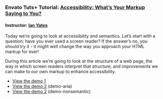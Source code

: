 ### Envato Tuts+ Tutorial: [Accessibility: What’s Your Markup Saying to You?](https://webdesign.tutsplus.com/articles/accessibility-whats-your-markup-saying-to-you--webdesign-4561)
#### Instructor: [Ian Yates](https://tutsplus.com/authors/ian-yates)

Today we’re going to look at accessibility and semantics. Let’s start with a question: have you ever used a screen reader? If the answer’s no, you should try it - it might well change the way you approach your HTML markup for ever!

During this article we’re going to look at the structure of a web page, the way in which screen readers interpret that structure, and improvements we can make to our own markup to enhance accessibility.

- [View the demo 1](http://tutsplus.github.io/accessibility-what-s-your-markup-saying-to-you-/demo/index.html)
- [View the demo 2](http://tutsplus.github.io/accessibility-what-s-your-markup-saying-to-you-/demo-aria/index.html) (demo-aria)
- [View the demo 2](http://tutsplus.github.io/accessibility-what-s-your-markup-saying-to-you-/demo-nonsemantic/index.html) (demo-nonsemantic)
